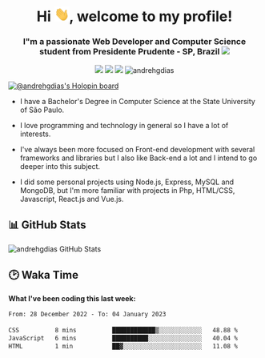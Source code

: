 <h1 align="center">Hi <img src="https://raw.githubusercontent.com/ABSphreak/ABSphreak/master/gifs/Hi.gif" width="30px">, welcome to my profile!</h1>
<h3 align="center">I"m a passionate Web Developer and Computer Science student from Presidente Prudente - SP,  Brazil <img src="https://emojipedia-us.s3.dualstack.us-west-1.amazonaws.com/thumbs/160/twitter/282/flag-brazil_1f1e7-1f1f7.png" width="18"/> </h3>
<p align="center"> 
  <a href="https://andredias.dev.br/"><img src ="https://img.shields.io/badge/portfolio-offline-%23.svg?&style=for-the-badge&logo=&logoColor=white%22"></a>
  <a href="https://www.linkedin.com/in/andr%C3%A9-dias-6436811b4/"><img src="https://img.shields.io/badge/linkedin-%230077B5.svg?&style=for-the-badge&logo=linkedin&logoColor=white" /></a>
  <a href="https://www.instagram.com/andrehgdias/"><img src = "https://img.shields.io/badge/instagram-%23E4405F.svg?&style=for-the-badge&logo=instagram&logoColor=white"></a>
  <img height="28px" src="https://komarev.com/ghpvc/?username=andrehgdias&style=flat-square" alt="andrehgdias" />
</p>

[![@andrehgdias's Holopin board](https://holopin.me/andrehgdias)](https://holopin.io/@andrehgdias)

- I have a Bachelor's Degree in Computer Science at the State University of São Paulo.

- I love programming and technology in general so I have a lot of interests.

- I've always been more focused on Front-end development with several frameworks and libraries but I also like Back-end a lot and I intend to go deeper into this subject.

- I did some personal projects using Node.js, Express, MySQL and MongoDB, but I'm more familiar with projects in Php, HTML/CSS, Javascript, React.js and Vue.js.

<h2>📊 GitHub Stats</h2>

<span><img align="center" width="100%" height="155.42px" src="https://github-readme-stats.vercel.app/api?username=andrehgdias&show_icons=true&line_height=27&count_private=true" alt="andrehgdias GitHub Stats"/><span/>

<h2>🕑 Waka Time</h2>

**What I've been coding this last week:**

<!--START_SECTION:waka-->

```text
From: 28 December 2022 - To: 04 January 2023

CSS          8 mins          ████████████▒░░░░░░░░░░░░   48.88 %
JavaScript   6 mins          ██████████░░░░░░░░░░░░░░░   40.04 %
HTML         1 min           ██▓░░░░░░░░░░░░░░░░░░░░░░   11.08 %
```

<!--END_SECTION:waka-->
